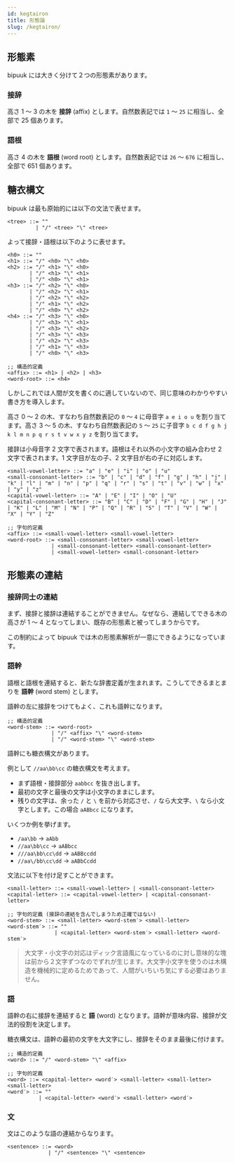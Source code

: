 ```yaml
---
id: kegtairon
title: 形態論
slug: /kegtairon/
---
```


## 形態素

bipuuk には大きく分けて２つの形態素があります。

### 接辞

高さ 1 ～ 3 の木を **接辞** (affix) とします。自然数表記では `1` ～ `25` に相当し、全部で 25 個あります。

### 語根

高さ 4 の木を **語根** (word root) とします。自然数表記では `26` ～ `676` に相当し、全部で 651 個あります。


## 糖衣構文

bipuuk は最も原始的には以下の文法で表せます。

```bnf
<tree> ::= ""
         | "/" <tree> "\" <tree>
```

よって接辞・語根は以下のように表せます。

```bnf
<h0> ::= ""
<h1> ::= "/" <h0> "\" <h0>
<h2> ::= "/" <h1> "\" <h0>
       | "/" <h1> "\" <h1>
       | "/" <h0> "\" <h1>
<h3> ::= "/" <h2> "\" <h0>
       | "/" <h2> "\" <h1>
       | "/" <h2> "\" <h2>
       | "/" <h1> "\" <h2>
       | "/" <h0> "\" <h2>
<h4> ::= "/" <h3> "\" <h0>
       | "/" <h3> "\" <h1>
       | "/" <h3> "\" <h2>
       | "/" <h3> "\" <h3>
       | "/" <h2> "\" <h3>
       | "/" <h1> "\" <h3>
       | "/" <h0> "\" <h3>

;; 構造的定義
<affix> ::= <h1> | <h2> | <h3>
<word-root> ::= <h4>
```

しかしこれでは人間が文を書くのに適していないので、同じ意味のわかりやすい書き方を導入します。

高さ 0 ～ 2 の木、すなわち自然数表記の `0` ～ `4` に母音字 `a e i o u` を割り当てます。高さ 3 ～ 5 の木、すなわち自然数表記の `5` ～ `25` に子音字 `b c d f g h j k l m n p q r s t v w x y z` を割り当てます。

接辞は小母音字 2 文字で表されます。語根はそれ以外の小文字の組み合わせ 2 文字で表されます。1 文字目が左の子、2 文字目が右の子に対応します。

```bnf
<small-vowel-letter> ::= "a" | "e" | "i" | "o" | "u"
<small-consonant-letter> ::= "b" | "c" | "d" | "f" | "g" | "h" | "j" | "k" | "l" | "m" | "n" | "p" | "q" | "r" | "s" | "t" | "v" | "w" | "x" | "y" | "z"
<capital-vowel-letter> ::= "A" | "E" | "I" | "O" | "U"
<capital-consonant-letter> ::= "B" | "C" | "D" | "F" | "G" | "H" | "J" | "K" | "L" | "M" | "N" | "P" | "Q" | "R" | "S" | "T" | "V" | "W" | "X" | "Y" | "Z"

;; 字句的定義
<affix> ::= <small-vowel-letter> <small-vowel-letter>
<word-root> ::= <small-consonant-letter> <small-vowel-letter>
              | <small-consonant-letter> <small-consonant-letter>
              | <small-vowel-letter> <small-consonant-letter>
```

## 形態素の連結

### 接辞同士の連結

まず、接辞と接辞は連結することができません。なぜなら、連結してできる木の高さが 1 ～ 4 となってしまい、既存の形態素と被ってしまうからです。

この制約によって bipuuk では木の形態素解析が一意にできるようになっています。

### 語幹

語根と語根を連結すると、新たな辞書定義が生まれます。こうしてできるまとまりを **語幹** (word stem) とします。

語幹の左に接辞をつけてもよく、これも語幹になります。

```bnf
;; 構造的定義
<word-stem> ::= <word-root>
              | "/" <affix> "\" <word-stem>
              | "/" <word-stem> "\" <word-stem>
```

語幹にも糖衣構文があります。

例として `//aa\bb\cc` の糖衣構文を考えます。

- まず語根・接辞部分 `aabbcc` を抜き出します。
- 最初の文字と最後の文字は小文字のままにします。
- 残りの文字は、余った `/` と `\` を前から対応させ、`/` なら大文字、`\` なら小文字とします。この場合 `aABbcc` になります。

いくつか例を挙げます。

- `/aa\bb` → `aAbb`
- `//aa\bb\cc` → `aABbcc`
- `///aa\bb\cc\dd` → `aABBccdd`
- `//aa\/bb\cc\dd` → `aABbCcdd`

文法に以下を付け足すことができます。

```bnf
<small-letter> ::= <small-vowel-letter> | <small-consonant-letter>
<capital-letter> ::= <capital-vowel-letter> | <capital-consonant-letter>

;; 字句的定義 (接辞の連結を含んでしまうため正確ではない)
<word-stem> ::= <small-letter> <word-stem′> <small-letter>
<word-stem′> ::= ""
               | <capital-letter> <word-stem′> <small-letter> <word-stem′>
```

> 大文字・小文字の対応はディック言語風になっているのに対し意味的な塊は前から２文字ずつなのでずれが生じます。大文字小文字を使うのは木構造を機械的に定めるためであって、人間がいちいち気にする必要はありません。


### 語

語幹の右に接辞を連結すると **語** (word) となります。語幹が意味内容、接辞が文法的役割を決定します。

糖衣構文は、語幹の最初の文字を大文字にし、接辞をそのまま最後に付けます。

```bnf
;; 構造的定義
<word> ::= "/" <word-stem> "\" <affix>

;; 字句的定義
<word> ::= <capital-letter> <word′> <small-letter> <small-letter> <small-letter>
<word′> ::= ""
          | <capital-letter> <word′> <small-letter> <word′>
```


### 文

文はこのような語の連結からなります。

```bnf
<sentence> ::= <word>
             | "/" <sentence> "\" <sentence>
```
